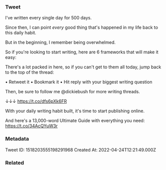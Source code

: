 ### Tweet
I've written every single day for 500 days.

Since then, I can point *every* good thing that's happened in my life back to this daily habit.

But in the beginning, I remember being overwhelmed.

So if you're looking to start writing, here are 6 frameworks that will make it easy:

There's a lot packed in here, so if you can't get to them all today, jump back to the top of the thread:

• Retweet it
• Bookmark it
• Hit reply with your biggest writing question

Then, be sure to follow me @dickiebush for more writing threads.

↓↓↓
https://t.co/dfs6pXk6FR

With your daily writing habit built, it's time to start publishing online.

And here's a 13,000-word Ultimate Guide with everything you need:
https://t.co/34AcQYuW3r

### Metadata
Tweet ID: 1518203555198291968
Created At: 2022-04-24T12:21:49.000Z

### Related

